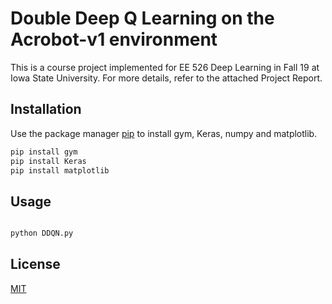 # Double Deep Q Learning on the Acrobot-v1 environment

This is a course project implemented for EE 526 Deep Learning in Fall 19 at Iowa State University. For more details, refer to the attached Project Report.

## Installation

Use the package manager [pip](https://pip.pypa.io/en/stable/) to install gym, Keras, numpy and matplotlib.

```bash
pip install gym
pip install Keras
pip install matplotlib
```

## Usage

```python

python DDQN.py
```


## License
[MIT](https://choosealicense.com/licenses/mit/)
